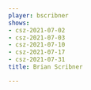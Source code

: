 ```yaml
---
player: bscribner
shows:
- csz-2021-07-02
- csz-2021-07-03
- csz-2021-07-10
- csz-2021-07-17
- csz-2021-07-31
title: Brian Scribner

---
```

